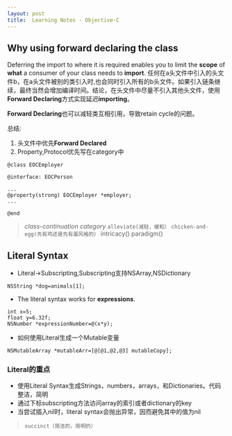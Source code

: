 ```yaml
---
layout: post
title:  Learning Notes - Objective-C 
---
```

## Why using **forward declaring the class**  
Deferring the import to where it is required enables you to limit the **scope** of **what** a consumer of your class needs to **import**. 任何在a头文件中引入的头文件b，在a头文件被别的类引入时,也会同时引入所有的b头文件。如果引入链条继续，最终当然会增加编译时间。结论，在头文件中尽量不引入其他头文件，使用**Forward Declaring**方式实现延迟**importing**。

**Forward Declaring**也可以减轻类互相引用，导致retain cycle的问题。

总结:
1. 头文件中优先**Forward Declared**
2. Property,Protocol优先写在category中


```
@class EOCEmployer

@interface: EOCPerson

...
@property(strong) EOCEmployer *employer;
...

@end
```

> *class-continuation category*  `alleviate(减轻，缓和）`  `chicken-and-egg(先有鸡还是先有蛋风格的）` intricacy()  paradigm()

## Literal Syntax
- Literal->Subscripting,Subscripting支持NSArray,NSDictionary

`NSString *dog=animals[1];`

- The literal syntax works for **expressions**.

```
int x=5;
float y=6.32f;
NSNumber *expressionNumber=@(x*y);
```

- 如何使用Literal生成一个Mutable变量

`NSMutableArray *mutableArr=[@[@1,@2,@3] mutableCopy];`

### Literal的重点
- 使用Literal Syntax生成Strings，numbers，arrays，和Dictionaries。代码整洁，简明
- 通过下标subscripting方法访问array的索引或者dictionary的key
- 当尝试插入nil时，literal syntax会抛出异常，因而避免其中的值为nil

> `succinct（简洁的，简明的）`                                                       

